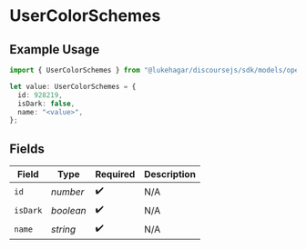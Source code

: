 # UserColorSchemes

## Example Usage

```typescript
import { UserColorSchemes } from "@lukehagar/discoursejs/sdk/models/operations";

let value: UserColorSchemes = {
  id: 928219,
  isDark: false,
  name: "<value>",
};
```

## Fields

| Field              | Type               | Required           | Description        |
| ------------------ | ------------------ | ------------------ | ------------------ |
| `id`               | *number*           | :heavy_check_mark: | N/A                |
| `isDark`           | *boolean*          | :heavy_check_mark: | N/A                |
| `name`             | *string*           | :heavy_check_mark: | N/A                |